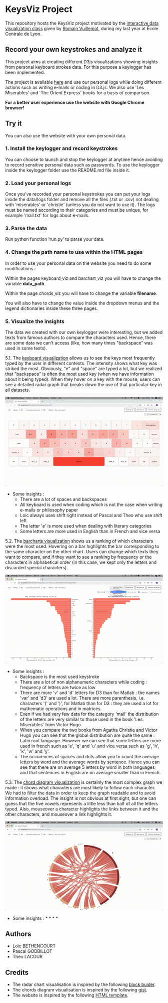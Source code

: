 # KeysViz Project

This repository hosts the KeysViz project motivated by the 
[interactive data visualization class](https://github.com/LyonDataViz/MOS5.5-Dataviz) given by 
[Romain Vuillemot](https://github.com/romsson), during my last year at École Centrale de Lyon.

## Record your own keystrokes and analyze it

This project aims at creating different D3js visualizations showing insights from personal keyboard strokes data. 
For this purpose a keylogger has been implemented.

The project is available [here](https://tridet.github.io/KeysViz/index.html) and use our personal logs while doing 
different actions such as writing e-mails or coding in D3.js. We also use 'Les Miserables' and 'The Orient Express' 
books for a basis of comparison.

**For a better user experience use the website with Google Chrome browser!**

## Try it

You can also use the website with your own personal data.

### 1. Install the keylogger and record keystrokes

You can choose to launch and stop the keylogger at anytime hence avoiding to record sensitive personal 
data such as passwords. To use the keylogger inside the keylogger folder use the README.md file inside it.

### 2. Load your personal logs

Once you've recorded your personal keystrokes you can put your logs inside the data/logs folder and 
remove all the files (.txt or .csv) not dealing with 'miserables' or 'christie' (unless you do not want to use it). 
The logs must be named according to their categories and must be unique, for example 'mail.txt' for logs about e-mails.

### 3. Parse the data

Run python function 'run.py' to parse your data.


### 4. Change the path name to use within the HTML pages

In order to use your personal data on the website you need to do some modifications :

Within the pages keyboard_viz and barchart_viz you will have to change the variable **data_path**.

Within the page chords_viz you will have to change the variable **filename**.

You will also have to change the value inside the dropdown menus and the legend dictionaries inside these three pages.

### 5. Visualize the insights
The data we created with our own keylogger were interesting, but we added texts from famous authors to compare 
the characters used. Hence, there are some data we can't access (like, how many times "backspace" was used in some texts).

5.1. The [keyboard visualization](https://tridet.github.io/KeysViz/keyboard_viz.html) allows us to see the keys 
most frequently typed by the user in different contexts. The intensity shows what key was striked the most. 
Obviously, "e" and "space" are typed a lot, but we realized that "backspace" is often the most used key 
(when we have information about it being typed). When they hover on a key with the mouse, users can see a 
detailed radar graph that breaks down the use of that particular key in all datasets. 
    
<div>
<img src="assets/images/demo-viz1.gif">
</div>

   * Some insights : 
        * There are a lot of spaces and backspaces
        * All keyboard is used when coding which is not the case when
        writing e-mails or philosophy paper
        * Loic always uses shift right instead of Pascal and Theo who
        use shift left
        * The letter 'e' is more used when dealing with literary 
        categories
        * Some letters are more used in English than in French and vice versa
    

5.2. The [barcharts visualization](https://tridet.github.io/KeysViz/barchart_viz.html) shows us a ranking of which 
characters were the most used. Hovering on a bar highlights the bar corresponding to the same character on the 
other chart. Users can change which texts they want to compare, and if they want to see a ranking by frequency 
or the characters in alphabetical order (in this case, we kept only the letters and discarded special characters).

<div>
<img src="assets/images/demo-viz2.gif">
</div>

   * Some insights :
       * Backspace is the most used keystroke
       * There are a lot of non alphanumeric characters while coding :
       frequency of letters are twice as low 
       * There are more 'v' and 'd' letters for D3 than for Matlab : the
       names 'var' and 'd3' are used a lot. There are more parenthesis, 
       i.e. characters '(' and ')', for Matlab than for D3 : they are 
       used a lot for mathematic operations and in matrices.
       * Even if we had very few data for the category 'mail' the
       distribution of the letters are very similar to those used in the
       book 'Les Miserables' from Victor Hugo
       * When you compare the two books from Agatha Christie and Victor 
       Hugo you can see that the global distribution are quite the same :
       Latin root language. However we can see that some letters are more 
       used in french such as 'e', 'q' and 'u' and vice versa such as 'g', 
       'h', 'k', 'w' and 'y'.
       * The occurences of spaces and dots  allow you to count the average
       letters by word and the average words by sentence. Hence you can see 
       that there are on average 5 letters by word in both languages and that 
       sentences in English are on average smaller than in French.

5.3. The [chord diagram visualization](https://tridet.github.io/KeysViz/chords_viz.html) is certainly the most complex 
graph we made : it shows what characters are most likely to follow each character. We had to filter the data in order 
to keep the graph readable and to avoid information overload. The insight is not obvious at first sight, but one can 
guess that the five vowels represents a little less than half of all the letters typed. Also, mouseover a character 
highlights the links between it and the other characters, and mouseover a link highlights it.

<div>
<img src="assets/images/demo-viz3.gif">
</div>

   * Some insights :
       *
       *
       *
       * 

## Authors

* Loïc BETHENCOURT
* Pascal GODBILLOT 
* Théo LACOUR

## Credits

* The radar chart visualisation is inspired by the following [block buider](http://bl.ocks.org/nbremer/21746a9668ffdf6d8242).
* The chords diagram visualisation is inspired by the following [gist](https://gist.github.com/sghall/7859113).
* The website is inspired by the following [HTML template](http://www.mashup-template.com/preview.html?template=univers).
